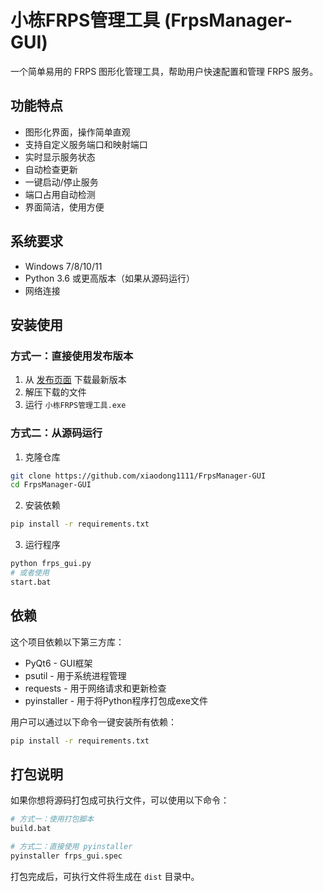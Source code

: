 # 小栋FRPS管理工具 (FrpsManager-GUI)

一个简单易用的 FRPS 图形化管理工具，帮助用户快速配置和管理 FRPS 服务。

## 功能特点

- 图形化界面，操作简单直观
- 支持自定义服务端口和映射端口
- 实时显示服务状态
- 自动检查更新
- 一键启动/停止服务
- 端口占用自动检测
- 界面简洁，使用方便

## 系统要求

- Windows 7/8/10/11
- Python 3.6 或更高版本（如果从源码运行）
- 网络连接

## 安装使用

### 方式一：直接使用发布版本

1. 从 [发布页面](https://blog.biekanle.com/software/1255.html) 下载最新版本
2. 解压下载的文件
3. 运行 `小栋FRPS管理工具.exe`

### 方式二：从源码运行

1. 克隆仓库
```bash
git clone https://github.com/xiaodong1111/FrpsManager-GUI
cd FrpsManager-GUI
```

2. 安装依赖
```bash
pip install -r requirements.txt
```

3. 运行程序
```bash
python frps_gui.py
# 或者使用
start.bat
```

## 依赖

这个项目依赖以下第三方库：

- PyQt6 - GUI框架
- psutil - 用于系统进程管理
- requests - 用于网络请求和更新检查
- pyinstaller - 用于将Python程序打包成exe文件

用户可以通过以下命令一键安装所有依赖：

```bash
pip install -r requirements.txt
```

## 打包说明

如果你想将源码打包成可执行文件，可以使用以下命令：

```bash
# 方式一：使用打包脚本
build.bat

# 方式二：直接使用 pyinstaller
pyinstaller frps_gui.spec
```

打包完成后，可执行文件将生成在 `dist` 目录中。